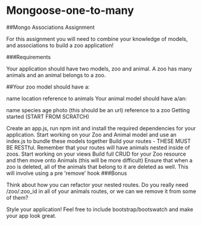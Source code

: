 # Mongoose-one-to-many
##Mongo Associations Assignment

For this assignment you will need to combine your knowledge of models, and associations to build a zoo application!

###Requirements

Your application should have two models, zoo and animal. A zoo has many animals and an animal belongs to a zoo.

##Your zoo model should have a:

name
location
reference to animals
Your animal model should have a/an:

name
species
age
photo (this should be an url)
reference to a zoo
Getting started (START FROM SCRATCH)

Create an app.js, run npm init and install the required dependencies for your application.
Start working on your Zoo and Animal model and use an index.js to bundle these models together
Build your routes - THESE MUST BE RESTful. Remember that your routes will have animals nested inside of zoos.
Start working on your views
Build full CRUD for your Zoo resource and then move onto Animals (this will be more difficult)
Ensure that when a zoo is deleted, all of the animals that belong to it are deleted as well. This will involve using a pre 'remove' hook
###Bonus

Think about how you can refactor your nested routes. Do you really need /zoo/:zoo_id in all of your animals routes, or we can we remove it from some of them?

Style your application! Feel free to include bootstrap/bootswatch and make your app look great.